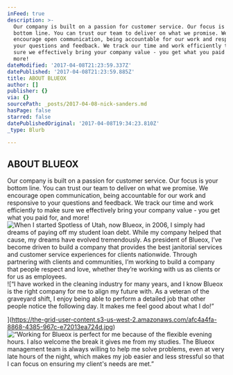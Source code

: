 ```yaml
---
inFeed: true
description: >-
  Our company is built on a passion for customer service. Our focus is your
  bottom line. You can trust our team to deliver on what we promise. We
  encourage open communication, being accountable for our work and responsive to
  your questions and feedback. We track our time and work efficiently to make
  sure we effectively bring your company value - you get what you paid for, and
  more!
dateModified: '2017-04-08T21:23:59.337Z'
datePublished: '2017-04-08T21:23:59.885Z'
title: ABOUT BLUEOX
author: []
publisher: {}
via: {}
sourcePath: _posts/2017-04-08-nick-sanders.md
hasPage: false
starred: false
datePublishedOriginal: '2017-04-08T19:34:23.810Z'
_type: Blurb

---
```

## ABOUT BLUEOX

Our company is built on a passion for customer service. Our focus is your bottom line. You can trust our team to deliver on what we promise. We encourage open communication, being accountable for our work and responsive to your questions and feedback. We track our time and work efficiently to make sure we effectively bring your company value - you get what you paid for, and more!
![When I started Spotless of Utah, now Blueox, in 2006, I simply had dreams of paying off my student loan debt. While my company helped that cause, my dreams have evolved tremendously. As president of Blueox, I’ve become driven to build a company that provides the best janitorial services and customer service experiences for clients nationwide. Through partnering with clients and communities, I’m working to build a company that people respect and love, whether they’re working with us as clients or for us as employees.](https://the-grid-user-content.s3-us-west-2.amazonaws.com/f8290b03-d7cd-4f91-b794-fca508c789f4.png)
![“I have worked in the cleaning industry for many years, and I know Blueox is the right company for me to align my future with. As a veteran of the graveyard shift, I enjoy being able to perform a detailed job that other people notice the following day. It makes me feel good about what I do!”

](https://the-grid-user-content.s3-us-west-2.amazonaws.com/afc4a4fa-8868-4385-967c-e72013ea724d.jpg)
![“Working for Blueox is perfect for me because of the flexible evening hours. I also welcome the break it gives me from my studies. The Blueox management team is always willing to help me solve problems, even at very late hours of the night, which makes my job easier and less stressful so that I can focus on ensuring my client's needs are met.”](https://the-grid-user-content.s3-us-west-2.amazonaws.com/e8e7cf24-db12-4626-9e03-09b544b8abfc.jpg)